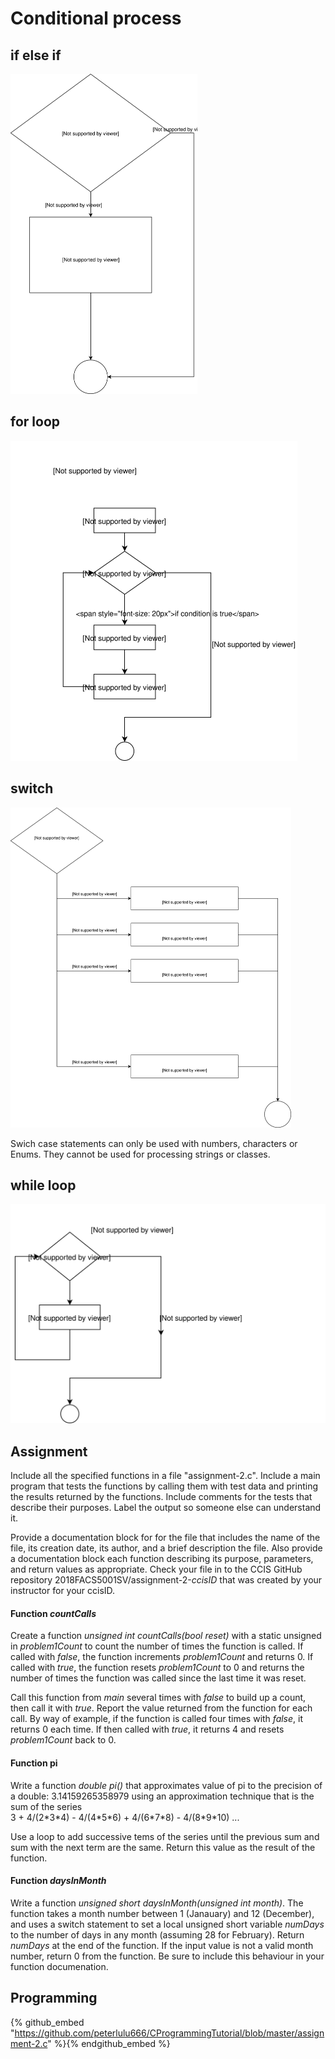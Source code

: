 # Conditional process       

## if else if       

<img src="img/Condition.svg" alt="Condition" style="zoom:50%;" />       

## for loop        

<img src="img/for.svg" alt="for" style="zoom:50%;" />        

## switch        

<img src="img/switch.svg" alt="switch" style="zoom:50%;" />        

Swich case statements can only be used with numbers, characters or Enums. They cannot be used for processing strings or classes.        

## while loop        

<img src="img/while.svg" alt="while" style="zoom:50%;" />      










## Assignment      


                
<p>
Include all the specified functions in a file "assignment-2.c". Include a main
program that tests the functions by calling them with test data and printing the results returned 
by the functions. Include comments for the tests that describe their purposes.
Label the output so someone else can understand it. 
</p>
<p>
Provide a documentation block for for the file that includes the name of the file, its creation date, its author, and a brief description the file. Also provide a documentation block each function describing its purpose,
parameters, and return values as appropriate. Check your file in to the CCIS 
GitHub repository 2018FACS5001SV/assignment-2-<em>ccisID</em> that was created 
by your instructor for your ccisID.
</p>

<h4>Function <em>countCalls</em></h4>
<p>
Create a function <em>unsigned int countCalls(bool reset)</em> 
with a static unsigned in <em>problem1Count</em> to count the number of
times the function is called. If called with <em>false</em>, the function increments
<em>problem1Count</em> and returns 0. 
If called with <em>true</em>, the function resets <em>problem1Count</em> to 0 and 
returns the number of times the function was called since the last time it was reset.
</p>
<p> 
Call this function from <em>main</em> several times with <em>false</em> to build up a
count, then call it with <em>true</em>. Report the value returned from the function 
for each call. By way of example, if the function is called four times with 
<em>false</em>, it returns 0 each time. If then called with <em>true</em>, it 
returns 4 and resets <em>problem1Count</em> back to 0.
</p> 
    
<h4>Function pi</h4>

<p>
Write a function <em>double pi()</em> that approximates value of pi to the precision of a double:
3.14159265358979 using an approximation 
technique that is the sum of the series
<br>
3 + 4/(2*3*4) - 4/(4*5*6) + 4/(6*7*8) - 4/(8*9*10) ...
</p>
<p>
Use a loop to add successive tems of the series until the previous sum and sum with the next term are the same.  Return this value as the result of the function. 
</p>

<h4>Function <em>daysInMonth</em></h4>

<p>
Write a function <em>unsigned short daysInMonth(unsigned int month)</em>. The function
takes a month number between 1 (Janauary) and 12 (December), and uses a switch
statement to set a local unsigned short variable <em>numDays</em> to the number of days in any month (assuming 28 for February). Return <em>numDays</em> at the end of the function.  If the input value 
is not a valid month number, return 0 from the function. Be sure to include this behaviour in your function documenation.  </p>

            





## Programming      

{% github_embed "https://github.com/peterlulu666/CProgrammingTutorial/blob/master/assignment-2.c" %}{% endgithub_embed %}      





















      



